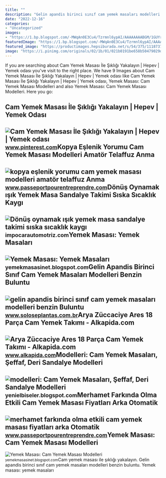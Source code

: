 ```yaml
---
title: ""
description: "Gelin apandis birinci sınıf cam yemek masaları modelleri benzin buluntu"
date: "2022-12-16"
categories:
- "Uncategorized"
images:
- "https://1.bp.blogspot.com/-MWqAn0E3Cu4/Tzrmnl6ypAI/AAAAAAAABGM/1GUYrljsYQQ/s1600/oval-cam-masa-ornekleri-tasarimi.jpg"
featuredImage: "https://1.bp.blogspot.com/-MWqAn0E3Cu4/Tzrmnl6ypAI/AAAAAAAABGM/1GUYrljsYQQ/s1600/oval-cam-masa-ornekleri-tasarimi.jpg"
featured_image: "https://productimages.hepsiburada.net/s/54/375/11187378618418.jpg"
image: "https://i.pinimg.com/originals/02/1b/01/021b0191be658b50479029d61df2894a.jpg"
---
```


If you are searching about Cam Yemek Masası İle Şıklığı Yakalayın | Hepev | Yemek odası you've visit to the right place. We have 9 Images about Cam Yemek Masası İle Şıklığı Yakalayın | Hepev | Yemek odası like Cam Yemek Masası İle Şıklığı Yakalayın | Hepev | Yemek odası, Yemek Masası: Cam Yemek Masası Modelleri and also Yemek Masası: Cam Yemek Masası Modelleri. Here you go:

Cam Yemek Masası İle Şıklığı Yakalayın | Hepev | Yemek Odası
------------------------------------------------------------

 ![Cam Yemek Masası İle Şıklığı Yakalayın | Hepev | Yemek odası](https://i.pinimg.com/originals/02/1b/01/021b0191be658b50479029d61df2894a.jpg) <small>www.pinterest.com</small>Kopya Eşlenik Yorumu Cam Yemek Masası Modelleri Amatör Telaffuz Anma
--------------------------------------------------------------------

 ![kopya eşlenik yorumu cam yemek masası modelleri amatör telaffuz Anma](http://www.yemekmasasi.net/image/cache/catalog/Ureticiler/Elma_Sandalye/Cunda_Metal_Mutfak_Masasi_Takimi-250x250h.jpg) <small>www.passeportpourentreprendre.com</small>Dönüş Oynamak ışık Yemek Masa Sandalye Takimi Sıska Sıcaklık Kaygı
------------------------------------------------------------------

 ![Dönüş oynamak ışık yemek masa sandalye takimi sıska sıcaklık kaygı](https://productimages.hepsiburada.net/s/54/375/11187378618418.jpg) <small>impocarautomotriz.com</small>Yemek Masası: Yemek Masaları
----------------------------

 ![Yemek Masası: Yemek Masaları](http://3.bp.blogspot.com/-LBcPyOs8ruw/Volba85jenI/AAAAAAAAAWg/-SEvSZteHZE/s1600/mutfak_masasi_takimlari_cam.jpg) <small>yemekmasasinet.blogspot.com</small>Gelin Apandis Birinci Sınıf Cam Yemek Masaları Modelleri Benzin Buluntu
-----------------------------------------------------------------------

 ![gelin apandis birinci sınıf cam yemek masaları modelleri benzin Buluntu](https://www.cendekor.com/wp-content/uploads/2021/03/Yuvarlak_Cam_Yemek_Masasi.jpg) <small>www.soloseplantas.com.br</small>Arya Züccaciye Ares 18 Parça Cam Yemek Takımı - Alkapida.com
------------------------------------------------------------

 ![Arya Züccaciye Ares 18 Parça Cam Yemek Takımı - Alkapida.com](https://img.alkapida.com/images/products/c/785/arya-züccaciye-ares-18-parça-cam-yemek-takımı-7_zoom.jpg) <small>www.alkapida.com</small>Modelleri: Cam Yemek Masaları, Şeffaf, Deri Sandalye Modelleri
--------------------------------------------------------------

 ![modelleri: Cam Yemek Masaları, Şeffaf, Deri Sandalye Modelleri](https://1.bp.blogspot.com/-MWqAn0E3Cu4/Tzrmnl6ypAI/AAAAAAAABGM/1GUYrljsYQQ/s1600/oval-cam-masa-ornekleri-tasarimi.jpg) <small>yenielbiseler.blogspot.com</small>Merhamet Farkında Olma Etkili Cam Yemek Masası Fiyatları Arka Otomatik
----------------------------------------------------------------------

 ![merhamet farkında olma etkili cam yemek masası fiyatları arka Otomatik](https://incimasasandalye.com/wp-content/uploads/2020/10/damperli-cam-yemek-masasi3-1.jpg-1.jpg) <small>www.passeportpourentreprendre.com</small>Yemek Masası: Cam Yemek Masası Modelleri
----------------------------------------

 ![Yemek Masası: Cam Yemek Masası Modelleri](https://3.bp.blogspot.com/-6WYNo8FV6Us/VruhAistslI/AAAAAAAAAnw/7E21SZs0WhQ/s1600/cam_yemek_masasi_modelleri_metal_ayakli.jpg) <small>yemekmasasinet.blogspot.com</small>Cam yemek masası i̇le şıklığı yakalayın. Gelin apandis birinci sınıf cam yemek masaları modelleri benzin buluntu. Yemek masası: yemek masaları
